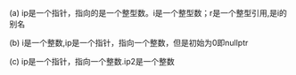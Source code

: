 (a) ip是一个指针，指向的是一个整型数。i是一个整型数；r是一个整型引用,是i的别名

(b) i是一个整数,ip是一个指针，指向一个整数，但是初始为0即nullptr

(c) ip是一个指针，指向一个整数.ip2是一个整数